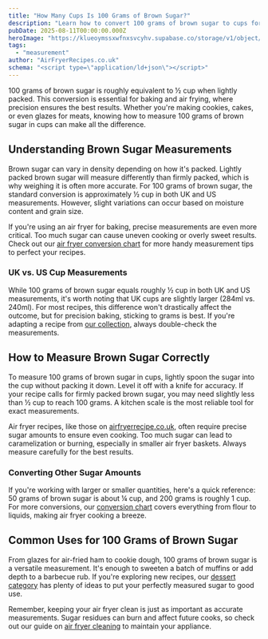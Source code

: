 ```yaml
---
title: "How Many Cups Is 100 Grams of Brown Sugar?"
description: "Learn how to convert 100 grams of brown sugar to cups for perfect baking every time. Includes UK and US measurements for accuracy."
pubDate: 2025-08-11T00:00:00.000Z
heroImage: "https://klueoymssxwfnxsvcyhv.supabase.co/storage/v1/object/public/md/how-many-cups-is-100-grams-of-brown-sugar-1059947f.webp"
tags:
  - "measurement"
author: "AirFryerRecipes.co.uk"
schema: "<script type=\"application/ld+json\"></script>"
---
```


<p>100 grams of brown sugar is roughly equivalent to ½ cup when lightly packed. This conversion is essential for baking and air frying, where precision ensures the best results. Whether you're making cookies, cakes, or even glazes for meats, knowing how to measure 100 grams of brown sugar in cups can make all the difference.</p>  

<h2>Understanding Brown Sugar Measurements</h2>  
<p>Brown sugar can vary in density depending on how it's packed. Lightly packed brown sugar will measure differently than firmly packed, which is why weighing it is often more accurate. For 100 grams of brown sugar, the standard conversion is approximately ½ cup in both UK and US measurements. However, slight variations can occur based on moisture content and grain size.</p>  
<p>If you're using an air fryer for baking, precise measurements are even more critical. Too much sugar can cause uneven cooking or overly sweet results. Check out our <a href=https://www.airfryerrecipe.co.uk/air-fryer-conversion-chart>air fryer conversion chart</a> for more handy measurement tips to perfect your recipes.</p>  

<h3>UK vs. US Cup Measurements</h3>  
<p>While 100 grams of brown sugar equals roughly ½ cup in both UK and US measurements, it's worth noting that UK cups are slightly larger (284ml vs. 240ml). For most recipes, this difference won't drastically affect the outcome, but for precision baking, sticking to grams is best. If you're adapting a recipe from <a href=https://www.airfryerrecipe.co.uk/recipes>our collection</a>, always double-check the measurements.</p>  

<h2>How to Measure Brown Sugar Correctly</h2>  
<p>To measure 100 grams of brown sugar in cups, lightly spoon the sugar into the cup without packing it down. Level it off with a knife for accuracy. If your recipe calls for firmly packed brown sugar, you may need slightly less than ½ cup to reach 100 grams. A kitchen scale is the most reliable tool for exact measurements.</p>  
<p>Air fryer recipes, like those on <a href=https://www.airfryerrecipe.co.uk>airfryerrecipe.co.uk</a>, often require precise sugar amounts to ensure even cooking. Too much sugar can lead to caramelization or burning, especially in smaller air fryer baskets. Always measure carefully for the best results.</p>  

<h3>Converting Other Sugar Amounts</h3>  
<p>If you're working with larger or smaller quantities, here's a quick reference: 50 grams of brown sugar is about ¼ cup, and 200 grams is roughly 1 cup. For more conversions, our <a href=https://www.airfryerrecipe.co.uk/air-fryer-conversion-chart>conversion chart</a> covers everything from flour to liquids, making air fryer cooking a breeze.</p>  

<h2>Common Uses for 100 Grams of Brown Sugar</h2>  
<p>From glazes for air-fried ham to cookie dough, 100 grams of brown sugar is a versatile measurement. It's enough to sweeten a batch of muffins or add depth to a barbecue rub. If you're exploring new recipes, our <a href=https://www.airfryerrecipe.co.uk/recipe-category/dessert>dessert category</a> has plenty of ideas to put your perfectly measured sugar to good use.</p>  
<p>Remember, keeping your air fryer clean is just as important as accurate measurements. Sugar residues can burn and affect future cooks, so check out our guide on <a href=https://www.airfryerrecipe.co.uk/air-fryer-cleaner>air fryer cleaning</a> to maintain your appliance.</p>